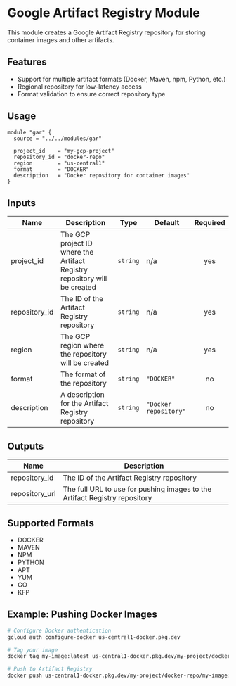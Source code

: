 # Google Artifact Registry Module

This module creates a Google Artifact Registry repository for storing container images and other artifacts.

## Features

- Support for multiple artifact formats (Docker, Maven, npm, Python, etc.)
- Regional repository for low-latency access
- Format validation to ensure correct repository type

## Usage

```hcl
module "gar" {
  source = "../../modules/gar"

  project_id    = "my-gcp-project"
  repository_id = "docker-repo"
  region        = "us-central1"
  format        = "DOCKER"
  description   = "Docker repository for container images"
}
```

## Inputs

| Name | Description | Type | Default | Required |
|------|-------------|------|---------|:--------:|
| project_id | The GCP project ID where the Artifact Registry repository will be created | `string` | n/a | yes |
| repository_id | The ID of the Artifact Registry repository | `string` | n/a | yes |
| region | The GCP region where the repository will be created | `string` | n/a | yes |
| format | The format of the repository | `string` | `"DOCKER"` | no |
| description | A description for the Artifact Registry repository | `string` | `"Docker repository"` | no |

## Outputs

| Name | Description |
|------|-------------|
| repository_id | The ID of the Artifact Registry repository |
| repository_url | The full URL to use for pushing images to the Artifact Registry repository |

## Supported Formats

- DOCKER
- MAVEN
- NPM
- PYTHON
- APT
- YUM
- GO
- KFP

## Example: Pushing Docker Images

```bash
# Configure Docker authentication
gcloud auth configure-docker us-central1-docker.pkg.dev

# Tag your image
docker tag my-image:latest us-central1-docker.pkg.dev/my-project/docker-repo/my-image:latest

# Push to Artifact Registry
docker push us-central1-docker.pkg.dev/my-project/docker-repo/my-image:latest
```
